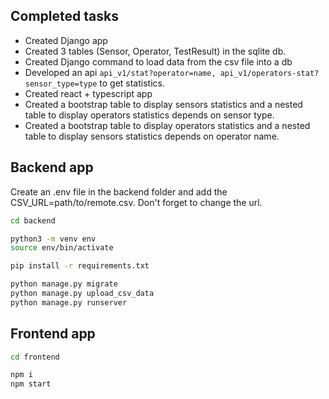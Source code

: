 ## Completed tasks
- Created Django app
- Created 3 tables (Sensor, Operator, TestResult) in the sqlite db.
- Created Django command to load data from the csv file into a db
- Developed an api ```api_v1/stat?operator=name, api_v1/operators-stat?sensor_type=type``` to get statistics.
- Created react + typescript app
- Created a bootstrap table to display sensors statistics and a nested table to display operators statistics depends on sensor type. 
- Created a bootstrap table to display operators statistics and a nested table to display sensors statistics depends on operator name. 


## Backend app

Create an .env file in the backend folder and add the CSV_URL=path/to/remote.csv.
Don't forget to change the url. 

```sh
cd backend

python3 -m venv env
source env/bin/activate

pip install -r requirements.txt

python manage.py migrate
python manage.py upload_csv_data 
python manage.py runserver
```

## Frontend app

```sh
cd frontend

npm i
npm start
```
